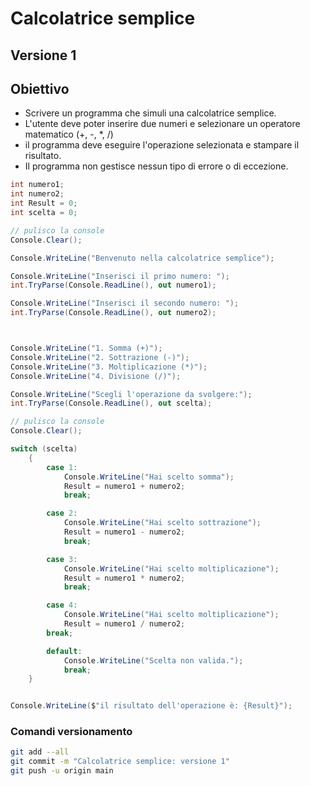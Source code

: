 # Calcolatrice semplice

## Versione 1

## Obiettivo

- Scrivere un programma che simuli una calcolatrice semplice.
- L'utente deve poter inserire due numeri e selezionare un operatore matematico (+, -, *, /)
- il programma deve eseguire l'operazione selezionata e stampare il risultato.
- Il programma non gestisce nessun tipo di errore o di eccezione.

```csharp
int numero1;
int numero2;
int Result = 0;
int scelta = 0;

// pulisco la console
Console.Clear();

Console.WriteLine("Benvenuto nella calcolatrice semplice");

Console.WriteLine("Inserisci il primo numero: ");
int.TryParse(Console.ReadLine(), out numero1);

Console.WriteLine("Inserisci il secondo numero: ");
int.TryParse(Console.ReadLine(), out numero2);



Console.WriteLine("1. Somma (+)");
Console.WriteLine("2. Sottrazione (-)");
Console.WriteLine("3. Moltiplicazione (*)");
Console.WriteLine("4. Divisione (/)");

Console.WriteLine("Scegli l'operazione da svolgere:");
int.TryParse(Console.ReadLine(), out scelta);

// pulisco la console
Console.Clear();

switch (scelta)
    {
        case 1:
            Console.WriteLine("Hai scelto somma");
            Result = numero1 + numero2;
            break;

        case 2:
            Console.WriteLine("Hai scelto sottrazione");
            Result = numero1 - numero2;
            break;

        case 3:
            Console.WriteLine("Hai scelto moltiplicazione");
            Result = numero1 * numero2;
            break;

        case 4:
            Console.WriteLine("Hai scelto moltiplicazione");
            Result = numero1 / numero2;
        break;

        default:
            Console.WriteLine("Scelta non valida.");
            break;
    }


Console.WriteLine($"il risultato dell'operazione è: {Result}");
```

### Comandi versionamento

```bash
git add --all
git commit -m "Calcolatrice semplice: versione 1"
git push -u origin main
```